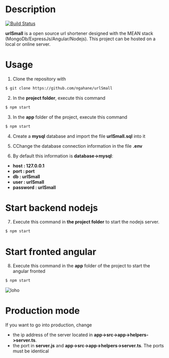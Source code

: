 # Description
[![Build Status](https://travis-ci.org/joemccann/dillinger.svg?branch=master)](https://travis-ci.org/joemccann/dillinger)


**urlSmall** is a open source url shortener designed with the MEAN stack (MongoDb/ExpressJs/Angular/Nodejs). This project can be hosted on a local or online server.

# Usage 
1. Clone the repository with 
```sh
$ git clone https://github.com/ngahane/urlSmall
```

2. In the **project folder**, execute this command
```sh
$ npm start
```

3. In the **app** folder of the project, execute this command
```sh
$ npm start
```

4. Create a **mysql** database and import the file **urlSmall.sql** into it

5. CChange the database connection information in the file **.env**

6. By default this information is **database->mysql**:
- **host : 127.0.0.1**
- **port : port**
- **db : urlSmall**
- **user : urlSmall**
- **password : urlSmall**


# Start backend nodejs
7. Execute this command in **the project folder** to start the nodejs server.
```sh
$ npm start
```

# Start fronted angular
8. Execute this command in the **app** folder of the project to start the angular fronted
```sh
$ npm start
```

![loho](https://github.com/ngahane/urlSmall/blob/master/screenshot.png "urlSmall screenshot")

# Production mode
If you want to go into production, change 
- the ip address of the server located in **app->src->app->helpers->server.ts**.
- the port in **server.js** and **app->src->app->helpers->server.ts**. The ports must be identical
